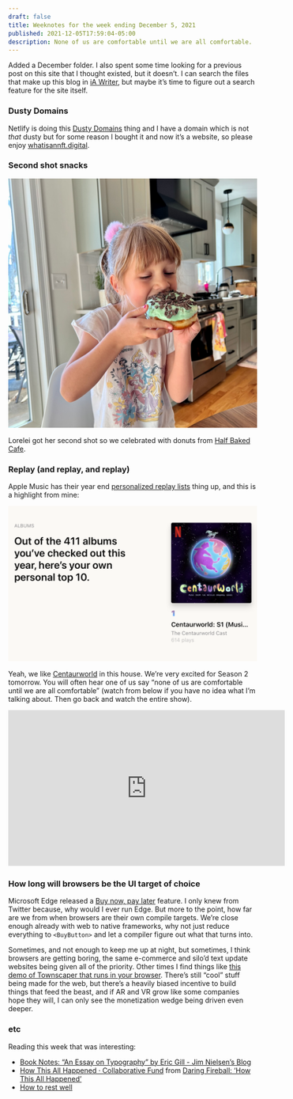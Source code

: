 ```yaml
---
draft: false
title: Weeknotes for the week ending December 5, 2021
published: 2021-12-05T17:59:04-05:00
description: None of us are comfortable until we are all comfortable.
---
```


Added a December folder. I also spent some time looking for a previous post on this site that I thought existed, but it doesn’t. I can search the files that make up this blog in [iA Writer](https://ia.net/writer), but maybe it’s time to figure out a search feature for the site itself.

### Dusty Domains
Netlify is doing this [Dusty Domains](https://dusty.domains) thing and I have a domain which is not _that_ dusty but for some reason I bought it and now it’s a website, so please enjoy [whatisannft.digital](https://whatisannft.digital).

### Second shot snacks
![Lorelei eating a chocolate mint donut](../images/2021/donuts.jpeg)

Lorelei got her second shot so we celebrated with donuts from [Half Baked Cafe](http://halfbakedbeverly.com).

### Replay (and replay, and replay)
Apple Music has their year end [personalized replay lists](https://music.apple.com/replay) thing up, and this is a highlight from mine:

![Screenshot showing we listened to the Centaurworld soundtrack 614 times](../images/2021/centaurworld.png)

Yeah, we like [Centaurworld](https://www.netflix.com/title/80992673) in this house. We’re very excited for Season 2 tomorrow. You will often hear one of us say “none of us are comfortable until we are all comfortable” (watch from below if you have no idea what I’m talking about. Then go back and watch the entire show).

<iframe width="560" height="315" src="https://www.youtube.com/embed/6eSmKiTbwcY?start=2421" title="YouTube video player" frameborder="0" allow="accelerometer; autoplay; clipboard-write; encrypted-media; gyroscope; picture-in-picture" allowfullscreen></iframe>

### How long will browsers be the UI target of choice
Microsoft Edge released a [Buy now, pay later](https://techcommunity.microsoft.com/t5/articles/introducing-buy-now-pay-later-in-microsoft-edge/m-p/2967030) feature. I only knew from Twitter because, why would I ever run Edge. But more to the point, how far are we from when browsers are their own compile targets. We’re close enough already with web to native frameworks, why not just reduce everything to `<BuyButton>` and let a compiler figure out what that turns into.

Sometimes, and not enough to keep me up at night, but sometimes, I think browsers are getting boring, the same e-commerce and silo’d text update websites being given all of the priority. Other times I find things like [this demo of Townscaper that runs in your browser](https://oskarstalberg.com/Townscaper/). There’s still “cool” stuff being made for the web, but there’s a heavily biased incentive to build things that feed the beast, and if AR and VR grow like some companies hope they will, I can only see the monetization wedge being driven even deeper.

### etc
Reading this week that was interesting:
- [Book Notes: “An Essay on Typography” by Eric Gill - Jim Nielsen’s Blog](https://blog.jim-nielsen.com/2021/book-notes-eric-gill-typography/)
- [How This All Happened · Collaborative Fund](http://www.collaborativefund.com/blog/how-this-all-happened/) from [Daring Fireball: ‘How This All Happened’](https://daringfireball.net/linked/2021/12/02/housel-how-all-this-happened)
- [How to rest well](https://psyche.co/guides/how-to-rest-well-and-enjoy-a-more-creative-sustainable-life)